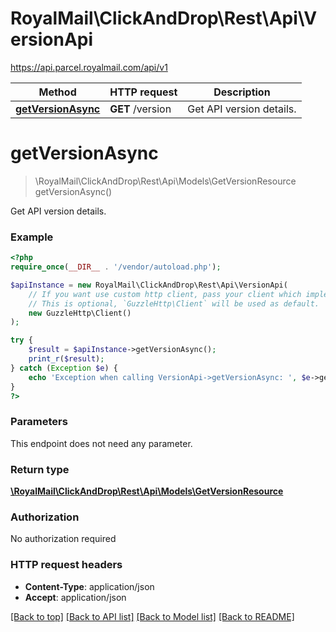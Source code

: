 # RoyalMail\ClickAndDrop\Rest\Api\VersionApi

https://api.parcel.royalmail.com/api/v1

Method | HTTP request | Description
------------- | ------------- | -------------
[**getVersionAsync**](VersionApi.md#getVersionAsync) | **GET** /version | Get API version details.


# **getVersionAsync**
> \RoyalMail\ClickAndDrop\Rest\Api\Models\GetVersionResource getVersionAsync()

Get API version details.

### Example
```php
<?php
require_once(__DIR__ . '/vendor/autoload.php');

$apiInstance = new RoyalMail\ClickAndDrop\Rest\Api\VersionApi(
    // If you want use custom http client, pass your client which implements `GuzzleHttp\ClientInterface`.
    // This is optional, `GuzzleHttp\Client` will be used as default.
    new GuzzleHttp\Client()
);

try {
    $result = $apiInstance->getVersionAsync();
    print_r($result);
} catch (Exception $e) {
    echo 'Exception when calling VersionApi->getVersionAsync: ', $e->getMessage(), PHP_EOL;
}
?>
```

### Parameters
This endpoint does not need any parameter.

### Return type

[**\RoyalMail\ClickAndDrop\Rest\Api\Models\GetVersionResource**](../Model/GetVersionResource.md)

### Authorization

No authorization required

### HTTP request headers

 - **Content-Type**: application/json
 - **Accept**: application/json

[[Back to top]](#) [[Back to API list]](../../README.md#documentation-for-api-endpoints) [[Back to Model list]](../../README.md#documentation-for-models) [[Back to README]](../../README.md)

